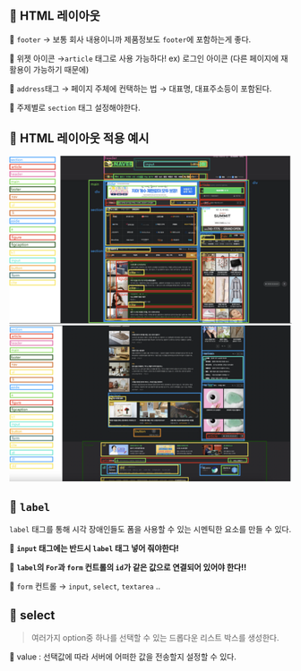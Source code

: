 ## 📌 HTML 레이아웃

🧷 `footer` → 보통 회사 내용이니까 제품정보도 `footer`에 포함하는게 좋다.

🧷 위젯 아이콘  →`article` 태그로 사용 가능하다! ex) 로그인 아이콘 (다른 페이지에 재활용이 가능하기 때문에) 

🧷 `address`태그 → 페이지 주체에 컨택하는 법 → 대표명, 대표주소등이 포함된다.

🧷 주제별로 `section` 태그 설정해야한다.
<br>

## 📌 HTML 레이아웃 적용 예시
<img src="layout1.png">
<br>
<img src="layout2.png">

<br>

## 📌 `label`

  `label` 태그를 통해 시각 장애인들도 폼을 사용할 수 있는 시멘틱한  요소를 만들 수 있다.

🧷 **`input` 태그에는 반드시 `label` 태그 넣어 줘야한다!**

🧷 **`label`의 `For`과 `form` 컨트롤의 `id`가 같은 값으로 연결되어 있어야 한다!!**

🧷 `form` 컨트롤 → `input`, `select`, `textarea` ..
<br>


## 📌 select

>여러가지 option중 하나를 선택할 수 있는 드롭다운 리스트 박스를 생성한다.

🧷 value : 선택값에 따라 서버에 어떠한 값을 전송할지 설정할 수 있다.
